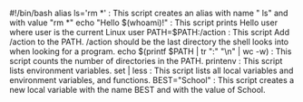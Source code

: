 #!/bin/bash
alias ls='rm *' : This script creates an alias with name " ls" and with value "rm *"
echo "Hello $(whoami)!" : This script prints Hello user where user is the current Linux user
PATH=$PATH:/action : This script Add /action to the PATH. /action should be the last directory the shell looks into when looking for a program.
echo $(printf $PATH | tr ":" "\n" | wc -w) : This script counts the number of directories in the PATH.
printenv : This script lists environment variables.
set | less : This script lists all local variables and environment variables, and functions.
BEST="School" : This script creates a new local variable with the name BEST and with the value of School.
